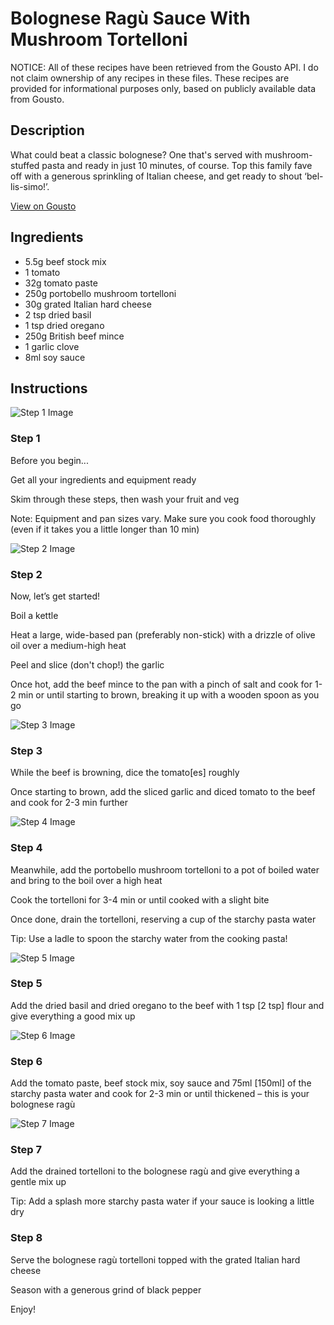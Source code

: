 # Bolognese Ragù Sauce With Mushroom Tortelloni

NOTICE: All of these recipes have been retrieved from the Gousto API. I do not claim ownership of any recipes in these files. These recipes are provided for informational purposes only, based on publicly available data from Gousto.

## Description

What could beat a classic bolognese? One that's served with mushroom-stuffed pasta and ready in just 10 minutes, of course. Top this family fave off with a generous sprinkling of Italian cheese, and get ready to shout ‘bel-lis-simo!’.

[View on Gousto](https://www.gousto.co.uk/recipes/cookbook/bolognese-ragu-sauce-with-mushroom-tortelloni)

## Ingredients

- 5.5g beef stock mix
- 1 tomato
- 32g tomato paste
- 250g portobello mushroom tortelloni
- 30g grated Italian hard cheese
- 2 tsp dried basil
- 1 tsp dried oregano
- 250g British beef mince
- 1 garlic clove
- 8ml soy sauce

## Instructions

![Step 1 Image](https://production-media.gousto.co.uk/cms/recipe-step-image/Admin-10mm-Step-1-1643797426253-x200.jpg)

### Step 1

Before you begin...

Get all your ingredients and equipment ready

Skim through these steps, then wash your fruit and veg

Note: Equipment and pan sizes vary. Make sure you cook food thoroughly (even if it takes you a little longer than 10 min)

![Step 2 Image](https://production-media.gousto.co.uk/cms/recipe-step-image/step-2-1643797432970-x200.jpg)

### Step 2

Now, let’s get started!

Boil a kettle

Heat a large, wide-based pan (preferably non-stick) with a drizzle of olive oil over a medium-high heat

Peel and slice (don't chop!) the garlic

Once hot, add the beef mince to the pan with a pinch of salt and cook for 1-2 min or until starting to brown, breaking it up with a wooden spoon as you go

![Step 3 Image](https://production-media.gousto.co.uk/cms/recipe-step-image/step-3-1643797435875-x200.jpg)

### Step 3

While the beef is browning, dice the tomato<span class="text-danger">[es]</span> roughly

Once starting to brown, add the sliced garlic and diced tomato to the beef and cook for 2-3 min further

![Step 4 Image](https://production-media.gousto.co.uk/cms/recipe-step-image/step-4-1643797443250-x200.jpg)

### Step 4

Meanwhile, add the portobello mushroom tortelloni to a pot of boiled water and bring to the boil over a high heat

Cook the tortelloni for 3-4 min or until cooked with a slight bite

Once done, drain the tortelloni, reserving a cup of the starchy pasta water

Tip: Use a ladle to spoon the starchy water from the cooking pasta!

![Step 5 Image](https://production-media.gousto.co.uk/cms/recipe-step-image/step-5-1643797440258-x200.jpg)

### Step 5

Add the dried basil and dried oregano to the beef with 1 tsp<span class="text-danger"> [2 tsp]</span> flour and give everything a good mix up

![Step 6 Image](https://production-media.gousto.co.uk/cms/recipe-step-image/step-6-1643797447722-x200.jpg)

### Step 6

Add the tomato paste, beef stock mix, soy sauce and 75ml <span class="text-danger">[150ml]</span> of the starchy pasta water and cook for 2-3 min or until thickened – this is your bolognese ragù

![Step 7 Image](https://production-media.gousto.co.uk/cms/recipe-step-image/step-7-1643797451551-x200.jpg)

### Step 7

Add the drained tortelloni to the bolognese ragù and give everything a gentle mix up

Tip: Add a splash more starchy pasta water if your sauce is looking a little dry

### Step 8

Serve the bolognese ragù tortelloni topped with the grated Italian hard cheese

Season with a generous grind of black pepper

Enjoy!


